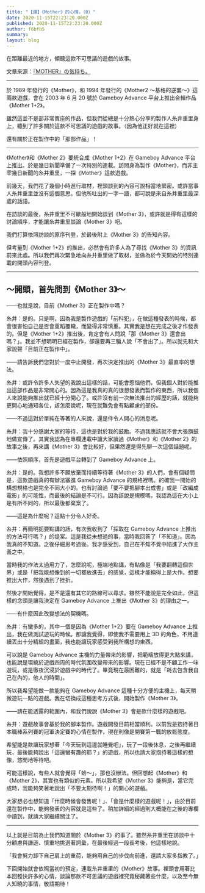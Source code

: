 ```yaml
---
title: "【譯】《Mother》的心情。（0）"
date: 2020-11-15T22:23:20.000Z
published: 2020-11-15T22:23:20.000Z
author: f6bfb5
summary:
layout: blog
---
```


在距離最近的地方，傾聽這款不可思議的遊戲的故事。

文章來源：[『MOTHER』の気持ち。](https://www.1101.com/MOTHER/MOTHER_itoi.html)

---

於 1989 年發行的《Mother》，和 1994 年發行的《Mother2 ～基格的逆襲～》這兩款遊戲，會在 2003 年 6 月 20 號於 Gameboy Advance 平台上推出合輯作品《Mother 1+2》。

雖然這並不是部非常賣座的作品，但我們從總是十分熱心分享的製作人糸井重里身上，聽到了許多關於這款不可思議的遊戲的故事。（因為他正好就在這裡）

還有關於正在製作中的「那部作品」！

---

《Mother》和《Mother 2》要統合成《Mother 1+2》在 Gameboy Advance 平台上推出。於是幾日新聞準備了一次特別的連載。訪問身為製作《Mother》，而非主宰幾日新聞的糸井重里，一探《Mother》這款遊戲。

前幾天，我們花了幾個小時進行取材，裡頭談到的內容可說相當地緊密。或許當事人糸井重里並沒有這個意思。但他所吐出的一字一語，都可說是來自糸井重里最深處的話語。

在訪談的最後，糸井重里不可歇般地開始談到《Mother 3》，或許就是得有這樣的討論順序，才能讓糸井重里談論《Mother 3》吧。

我們打算依照訪談的原序刊登，於最後附上《Mother 3》的告知內容。

但考量到《Mother 1+2》的推出，必然會有許多人為了尋找《Mother 3》的資訊前來此處。所以我們再次緊急地向糸井重里做了取材，並做為於今天開始的特別連載的開頭內容刊登。

---

## ～開頭，首先問到《Mother 3》～

——也就是說，目前《Mother 3》正在製作中嗎？

糸井：是的。只是啊，因為我是製作遊戲的「前科犯」，在做這種發表的時候，都會很害怕自己是否會重蹈覆轍，而變得非常慎重。其實我是想在完成之後才作發表的。但是《Mother 1+2》推出後，肯定會有人問說「那《Mother 3》還會出嗎？」。我並不想明明已經在製作，卻還要再三騙人說「不會出了」。所以就先和大家說聲「目前正在製作中」。

——請告訴我們您對於一度中止開發，再次決定推出的《Mother 3》最直率的想法。

糸井：或許令許多人失望的我說出這樣的話，可能會惹惱他們，但我個人對於能推出這部作品是非常開心的。因為這是我真的真的很想發表而製作的東西，所以我個人來說能夠推出就已經十分開心了。或許沒有前一次無法推出的經歷的話，就能夠更開心地通知各位，該怎麼說呢，現在就難免會有點顧慮的部份。

——不過這對於單純在等著的人來說，還是件令人開心的消息呢。

糸井：我十分感謝大家的等待，這也是對於我的鼓勵。不過我應該就不會大張旗鼓地做宣傳了。其實我認為在專欄連載中讓大家讀過《Mother》和《Mother 2》的故事之後，再來講《Mother 3》會比較好，但果然還是得先聊一次這個話題呢。

——依照順序，首先是遊戲平台轉到了 Gameboy Advance 上。

糸井：是的。我想許多不願放棄而持續等待著《Mother 3》的人們，會有個疑問是，這款遊戲真的有辦法塞進 Gameboy Advance 的規格裡嗎。的確我一開始的構想規格也是完全不同大小的。也有討論過「要不要把腳本出成書」或是「改編成電影」的可能性，而最後的結論是不可行。因為該說是規模嗎，我認為這在大小上是有所不同的，所以最後都棄案了。

——這是為什麼呢？這點十分令人好奇。

糸井：再簡明扼要點講的話，有次我收到了「採取在 Gameboy Advance 上推出的方法可行嗎？」的提案。這是我從未想過的事，當時我回答了「不知道」。因為我真的不知道。之後仔細思考過後。我才感受到，自己在不知不覺中陷進了大作主義之中。

當時我的作法太過用力了，怎麼說呢，極端地點講，有點像是「我要翻轉這個世界」或是「把我能想像到的一切都放進去」的感覺，這樣才能稱得上是大作。想要推出大作，然後遇到了挫折。

然後才開始覺得，是不是還有其它的路線可以尋求。雖然不能說是完全如此，但這樣的念頭是讓我決定在 Gameboy Advance 上推出《Mother 3》的理由之一。

——有什麼因此改變想法的契機嗎。

糸井：有蠻多的，其中一個是因為《Mother 1+2》要在 Gameboy Advance 上推出，我在做測試遊玩的時候。那讓我覺得，即使我不需要用上 3D 的角色，不用連續丟出十分精細的畫面，我也能讓玩家感受到我所構想的東西。

可以說是 Gameboy Advance 主機的力量帶來的影響，把範疇放得更大點來講，也能說是環繞於遊戲四周的時代氛圍改變帶來的影響。現在已經不是不顧工作一味遊玩，或是徹夜沉浸於遊戲中的時代了。畢竟現在最困難的，就是「耗去包含我自己在內的，他人的時間」。

所以我希望能做一款能夠在 Gameboy Advance 這種十分方便的主機上，每天稍微遊玩一點的遊戲。我在切換成這種思考方式後，開始製作《Mother 3》。

——請在能透露的範圍內，和我們說說《Mother 3》會是款什麼樣的遊戲吧。

糸井：遊戲故事會基於我的腳本製作。遊戲開發目前相當順利。以前我是抱持著日本職棒系列賽的冠軍決定賽的心情在製作，現在則像是開賽第一戰的放鬆態度。

希望能是款讓玩家想著「今天玩到這邊就睡覺吧」，玩了一段後休息，之後再繼續玩，最後能夠說出「這還蠻有趣的耶？」的遊戲，所以也請大家抱持著這樣的想像，悠閒地等待吧。

可能這樣說，有些人就會覺得「蛤～」，那也沒辦法。但回想起《Mother》和《Mother 2》，其實也有類似的元素。所以我希望《Mother 3》能夠是，當它完成時，我能夠笑著地說出「不要太期待啊！」的開心的遊戲。

大家想必也想知道「什麼時候會發售呢！」、「會是什麼樣的遊戲呢！」，由於目前還在製作中，能夠發表的內容就是這些了。稍加詳細的經過則大概能在之後的專欄中讀到，就請大家繼續關注了。

---

以上就是目前為止我們知道關於《Mother 3》的事了。雖然糸井重里在訪談中十分顧慮與謙遜、慎重地挑選著詞彙，在最後經過一段長考後，他這樣地說。

「我會努力卸下自己肩上的重荷，能夠用自己的步伐向前進，還請大家多指教了。」

下回開始就會依照當初的預定，連載糸井重里的《Mother》故事。裡頭會用著比本回輕快許多的心情，談論那款不可思議的遊戲裡究竟秘藏著些什麼，以及至今無人知曉的事情，敬請期待！
